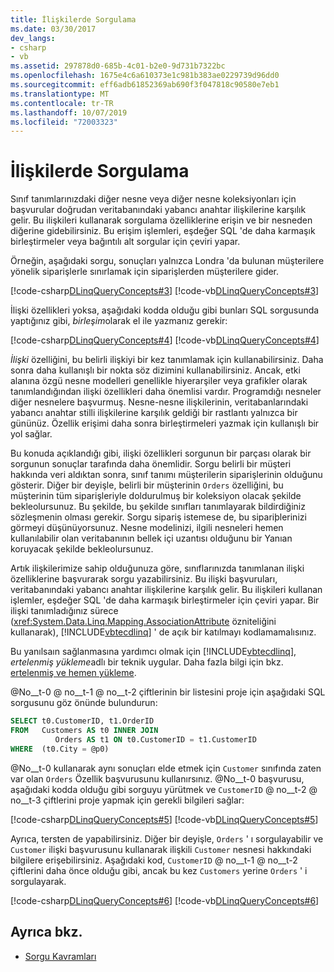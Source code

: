 ```yaml
---
title: İlişkilerde Sorgulama
ms.date: 03/30/2017
dev_langs:
- csharp
- vb
ms.assetid: 297878d0-685b-4c01-b2e0-9d731b7322bc
ms.openlocfilehash: 1675e4c6a610373e1c981b383ae0229739d96dd0
ms.sourcegitcommit: eff6adb61852369ab690f3f047818c90580e7eb1
ms.translationtype: MT
ms.contentlocale: tr-TR
ms.lasthandoff: 10/07/2019
ms.locfileid: "72003323"
---
```

# <a name="querying-across-relationships"></a>İlişkilerde Sorgulama
Sınıf tanımlarınızdaki diğer nesne veya diğer nesne koleksiyonları için başvurular doğrudan veritabanındaki yabancı anahtar ilişkilerine karşılık gelir. Bu ilişkileri kullanarak sorgulama özelliklerine erişin ve bir nesneden diğerine gidebilirsiniz. Bu erişim işlemleri, eşdeğer SQL 'de daha karmaşık birleştirmeler veya bağıntılı alt sorgular için çeviri yapar.  
  
 Örneğin, aşağıdaki sorgu, sonuçları yalnızca Londra 'da bulunan müşterilere yönelik siparişlerle sınırlamak için siparişlerden müşterilere gider.  
  
 [!code-csharp[DLinqQueryConcepts#3](../../../../../../samples/snippets/csharp/VS_Snippets_Data/DLinqQueryConcepts/cs/Program.cs#3)]
 [!code-vb[DLinqQueryConcepts#3](../../../../../../samples/snippets/visualbasic/VS_Snippets_Data/DLinqQueryConcepts/vb/Module1.vb#3)]  
  
 İlişki özellikleri yoksa, aşağıdaki kodda olduğu gibi bunları SQL sorgusunda yaptığınız gibi, *birleşim*olarak el ile yazmanız gerekir:  
  
 [!code-csharp[DLinqQueryConcepts#4](../../../../../../samples/snippets/csharp/VS_Snippets_Data/DLinqQueryConcepts/cs/Program.cs#4)]
 [!code-vb[DLinqQueryConcepts#4](../../../../../../samples/snippets/visualbasic/VS_Snippets_Data/DLinqQueryConcepts/vb/Module1.vb#4)]  
  
 *İlişki* özelliğini, bu belirli ilişkiyi bir kez tanımlamak için kullanabilirsiniz. Daha sonra daha kullanışlı bir nokta söz dizimini kullanabilirsiniz. Ancak, etki alanına özgü nesne modelleri genellikle hiyerarşiler veya grafikler olarak tanımlandığından ilişki özellikleri daha önemlisi vardır. Programdığı nesneler diğer nesnelere başvurmuş. Nesne-nesne ilişkilerinin, veritabanlarındaki yabancı anahtar stilli ilişkilerine karşılık geldiği bir rastlantı yalnızca bir gününüz. Özellik erişimi daha sonra birleştirmeleri yazmak için kullanışlı bir yol sağlar.  
  
 Bu konuda açıklandığı gibi, ilişki özellikleri sorgunun bir parçası olarak bir sorgunun sonuçlar tarafında daha önemlidir. Sorgu belirli bir müşteri hakkında veri aldıktan sonra, sınıf tanımı müşterilerin siparişlerinin olduğunu gösterir. Diğer bir deyişle, belirli bir müşterinin `Orders` özelliğini, bu müşterinin tüm siparişleriyle doldurulmuş bir koleksiyon olacak şekilde bekleolursunuz. Bu şekilde, bu şekilde sınıfları tanımlayarak bildirdiğiniz sözleşmenin olması gerekir. Sorgu sipariş istemese de, bu sipariþlerinizi görmeyi düşünüyorsunuz. Nesne modelinizi, ilgili nesneleri hemen kullanılabilir olan veritabanının bellek içi uzantısı olduğunu bir Yanıan koruyacak şekilde bekleolursunuz.  
  
 Artık ilişkilerimize sahip olduğunuza göre, sınıflarınızda tanımlanan ilişki özelliklerine başvurarak sorgu yazabilirsiniz. Bu ilişki başvuruları, veritabanındaki yabancı anahtar ilişkilerine karşılık gelir. Bu ilişkileri kullanan işlemler, eşdeğer SQL 'de daha karmaşık birleştirmeler için çeviri yapar. Bir ilişki tanımladığınız sürece (<xref:System.Data.Linq.Mapping.AssociationAttribute> özniteliğini kullanarak), [!INCLUDE[vbtecdlinq](../../../../../../includes/vbtecdlinq-md.md)] ' de açık bir katılmayı kodlamamalısınız.  
  
 Bu yanılsaın sağlanmasına yardımcı olmak için [!INCLUDE[vbtecdlinq](../../../../../../includes/vbtecdlinq-md.md)], *ertelenmiş yükleme*adlı bir teknik uygular. Daha fazla bilgi için bkz. [ertelenmiş ve hemen yükleme](deferred-versus-immediate-loading.md).  
  
 @No__t-0 @ no__t-1 @ no__t-2 çiftlerinin bir listesini proje için aşağıdaki SQL sorgusunu göz önünde bulundurun:  
  
```sql
SELECT t0.CustomerID, t1.OrderID  
FROM   Customers AS t0 INNER JOIN  
          Orders AS t1 ON t0.CustomerID = t1.CustomerID  
WHERE  (t0.City = @p0)  
```  
  
 @No__t-0 kullanarak aynı sonuçları elde etmek için `Customer` sınıfında zaten var olan `Orders` Özellik başvurusunu kullanırsınız. @No__t-0 başvurusu, aşağıdaki kodda olduğu gibi sorguyu yürütmek ve `CustomerID` @ no__t-2 @ no__t-3 çiftlerini proje yapmak için gerekli bilgileri sağlar:  
  
 [!code-csharp[DLinqQueryConcepts#5](../../../../../../samples/snippets/csharp/VS_Snippets_Data/DLinqQueryConcepts/cs/Program.cs#5)]
 [!code-vb[DLinqQueryConcepts#5](../../../../../../samples/snippets/visualbasic/VS_Snippets_Data/DLinqQueryConcepts/vb/Module1.vb#5)]  
  
 Ayrıca, tersten de yapabilirsiniz. Diğer bir deyişle, `Orders` ' ı sorgulayabilir ve `Customer` ilişki başvurusunu kullanarak ilişkili `Customer` nesnesi hakkındaki bilgilere erişebilirsiniz. Aşağıdaki kod, `CustomerID` @ no__t-1 @ no__t-2 çiftlerini daha önce olduğu gibi, ancak bu kez `Customers` yerine `Orders` ' i sorgulayarak.  
  
 [!code-csharp[DLinqQueryConcepts#6](../../../../../../samples/snippets/csharp/VS_Snippets_Data/DLinqQueryConcepts/cs/Program.cs#6)]
 [!code-vb[DLinqQueryConcepts#6](../../../../../../samples/snippets/visualbasic/VS_Snippets_Data/DLinqQueryConcepts/vb/Module1.vb#6)]  
  
## <a name="see-also"></a>Ayrıca bkz.

- [Sorgu Kavramları](query-concepts.md)
